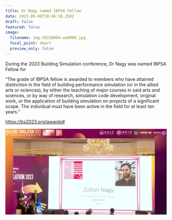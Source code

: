 ```yaml
---
title: Dr Nagy named IBPSA Fellow
date: 2023-09-06T18:46:18.250Z
draft: false
featured: false
image:
  filename: img-20230904-wa0000.jpg
  focal_point: Smart
  preview_only: false
---
```

During the 2023 Building Simulation conference, Dr Nagy was named IBPSA Fellow for 

“The grade of IBPSA fellow is awarded to members who have attained distinction in the field of building performance simulation (or in the allied arts or sciences), by either the teaching of major courses in said arts and sciences, or by way of research, simulation code development, original work, or the application of building simulation on projects of a significant scope. The individual must have been active in the field for at least ten years.”

https://bs2023.org/awards#

![](img-20230904-wa0000.jpg)
